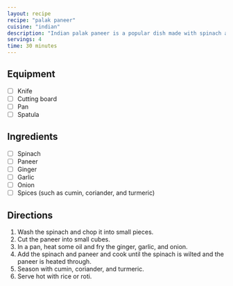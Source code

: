 ```yaml
---
layout: recipe
recipe: "palak paneer"
cuisine: "indian"
description: "Indian palak paneer is a popular dish made with spinach and paneer, a type of Indian cottage cheese. It is usually cooked in a gravy with spices such as ginger, garlic, and onion."
servings: 4
time: 30 minutes
---
```


## Equipment
- [ ] Knife
- [ ] Cutting board
- [ ] Pan
- [ ] Spatula

## Ingredients
- [ ] Spinach
- [ ] Paneer
- [ ] Ginger
- [ ] Garlic
- [ ] Onion
- [ ] Spices (such as cumin, coriander, and turmeric)

## Directions
1. Wash the spinach and chop it into small pieces.
2. Cut the paneer into small cubes.
3. In a pan, heat some oil and fry the ginger, garlic, and onion.
4. Add the spinach and paneer and cook until the spinach is wilted and the paneer is heated through.
5. Season with cumin, coriander, and turmeric.
6. Serve hot with rice or roti.
